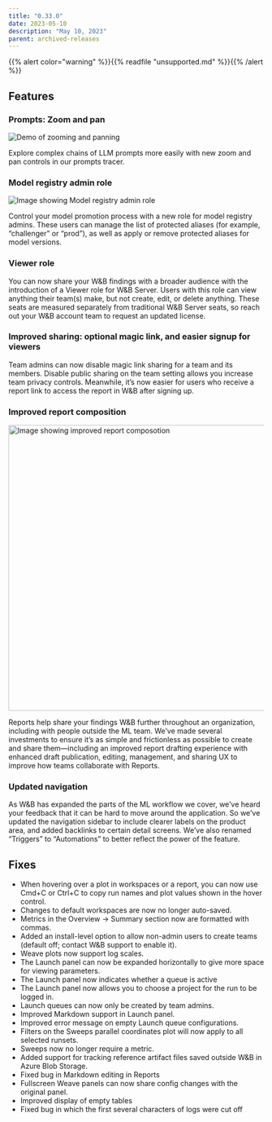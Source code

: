 ```yaml
---
title: "0.33.0"
date: 2023-05-10
description: "May 10, 2023"
parent: archived-releases
---
```


{{% alert color="warning" %}}{{% readfile "unsupported.md" %}}{{% /alert %}}

## Features

### Prompts: Zoom and pan

![Demo of zooming and panning](https://github.com/wandb/server/assets/97066933/c6580dff-f003-4767-86f2-ad26d40108fb)


Explore complex chains of LLM prompts more easily with new zoom and pan controls in our prompts tracer.

### Model registry admin role

![Image showing Model registry admin role](https://github.com/wandb/server/assets/97066933/b0fc6389-b8a6-437a-91a3-a991e69bca0d)


Control your model promotion process with a new role for model registry admins.   These users can manage the list of protected aliases (for example, “challenger” or “prod”), as well as apply or remove protected aliases for model versions.

### Viewer role

You can now share your W&B findings with a broader audience with the introduction of a Viewer role for W&B Server.  Users with this role can view anything their team(s) make, but not create, edit, or delete anything.   These seats are measured separately from traditional W&B Server seats, so reach out your W&B account team to request an updated license.

### Improved sharing: optional magic link, and easier signup for viewers

Team admins can now disable magic link sharing for a team and its members.  Disable public sharing on the team setting allows you increase team privacy controls.  Meanwhile, it’s now easier for users who receive a report link to access the report in W&B after signing up.

### Improved report composition

<img width="561" alt="Image showing improved report composotion" src="https://github.com/wandb/server/assets/97066933/c2858fd5-d2f6-47e3-9e93-f8d048df4f59">


Reports help share your findings W&B further throughout an organization, including with people outside the ML team. We’ve made several investments to ensure it’s as simple and frictionless as possible to create and share them—including an improved report drafting experience with enhanced draft publication, editing, management, and sharing UX to improve how teams collaborate with Reports. 

### Updated navigation

As W&B has expanded the parts of the ML workflow we cover, we’ve heard your feedback that it can be hard to move around the application.   So we’ve updated the navigation sidebar to include clearer labels on the product area, and added backlinks to certain detail screens.   We’ve also renamed “Triggers” to “Automations” to better reflect the power of the feature.

## Fixes

- When hovering over a plot in workspaces or a report, you can now use Cmd+C or Ctrl+C to copy run names and plot values shown in the hover control.
- Changes to default workspaces are now no longer auto-saved.
- Metrics in the Overview → Summary section now are formatted with commas.
- Added an install-level option to allow non-admin users to create teams (default off; contact W&B support to enable it).
- Weave plots now support log scales.
- The Launch panel can now be expanded horizontally to give more space for viewing parameters.
- The Launch panel now indicates whether a queue is active
- The Launch panel now allows you to choose a project for the run to be logged in.
- Launch queues can now only be created by team admins.
- Improved Markdown support in Launch panel.
- Improved error message on empty Launch queue configurations.
- Filters on the Sweeps parallel coordinates plot will now apply to all selected runsets.
- Sweeps now no longer require a metric.
- Added support for tracking reference artifact files saved outside W&B in Azure Blob Storage.
- Fixed bug in Markdown editing in Reports
- Fullscreen Weave panels can now share config changes with the original panel.
- Improved display of empty tables
- Fixed bug in which the first several characters of logs were cut off

